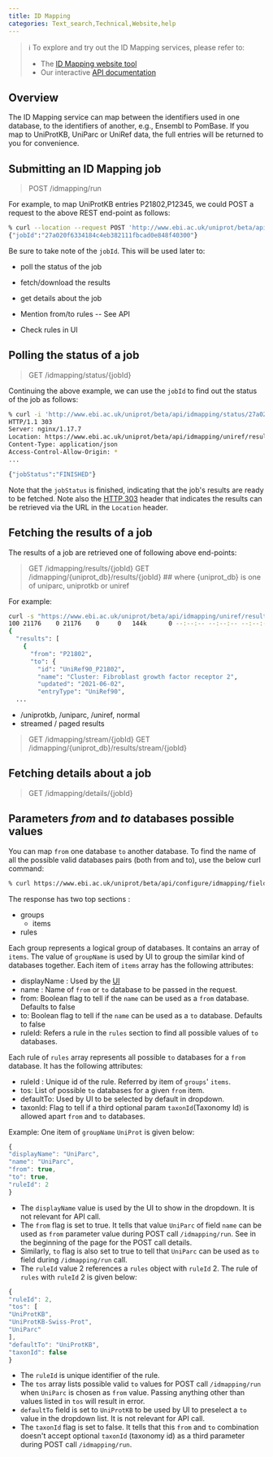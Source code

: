 ```yaml
---
title: ID Mapping
categories: Text_search,Technical,Website,help
---
```


> :information_source: To explore and try out the ID Mapping services, please refer to:
> * The [ID Mapping website tool](http://beta.uniprot.org/id-mapping)
> * Our interactive [API documentation](http://www.ebi.ac.uk/uniprot/beta/api/docs/?urls.primaryName=idmapping)

## Overview

The ID Mapping service can map between the identifiers used in one database, to the identifiers of another, e.g., 
Ensembl to PomBase. If you map to UniProtKB, UniParc or UniRef data, the full entries will be returned to you
for convenience.

## Submitting an ID Mapping job

> POST /idmapping/run

For example, to map UniProtKB entries P21802,P12345, we could POST a request to the above REST end-point as follows: 

```bash
% curl --location --request POST 'http://www.ebi.ac.uk/uniprot/beta/api/idmapping/run' --form 'ids="P21802,P12345"' --form 'from="UniProtKB_AC-ID"' --form 'to="UniRef90"'
{"jobId":"27a020f6334184c4eb382111fbcad0e848f40300"}
```
Be sure to take note of the `jobId`. This will be used later to:

* poll the status of the job
* fetch/download the results
* get details about the job
  
* Mention from/to rules -- See API
* Check rules in UI

## Polling the status of a job

> GET /idmapping/status/{jobId}

Continuing the above example, we can use the `jobId` to find out the status of the job as follows:

```bash
% curl -i 'http://www.ebi.ac.uk/uniprot/beta/api/idmapping/status/27a020f6334184c4eb382111fbcad0e848f40300'
HTTP/1.1 303 
Server: nginx/1.17.7
Location: https://www.ebi.ac.uk/uniprot/beta/api/idmapping/uniref/results/27a020f6334184c4eb382111fbcad0e848f40300
Content-Type: application/json
Access-Control-Allow-Origin: *
...

{"jobStatus":"FINISHED"}
```

Note that the `jobStatus` is finished, indicating that the job's results are ready to be fetched. Note also the [HTTP 303](https://httpstatuses.com/303)
header that indicates the results can be retrieved via the URL in the `Location` header. 

## Fetching the results of a job

The results of a job are retrieved one of following above end-points:
      
> GET /idmapping/results/{jobId}
> GET /idmapping/{uniprot_db}/results/{jobId} ## where {uniprot_db} is one of uniparc, uniprotkb or uniref

For example:
              
```bash
curl -s "https://www.ebi.ac.uk/uniprot/beta/api/idmapping/uniref/results/27a020f6334184c4eb382111fbcad0e848f40300" | jq
100 21176    0 21176    0     0   144k      0 --:--:-- --:--:-- --:--:--  144k
{
  "results": [
    {
      "from": "P21802",
      "to": {
        "id": "UniRef90_P21802",
        "name": "Cluster: Fibroblast growth factor receptor 2",
        "updated": "2021-06-02",
        "entryType": "UniRef90",
  ...
```


* /uniprotkb, /uniparc, /uniref, normal
* streamed / paged results

> GET /idmapping/stream/{jobId}
> GET /idmapping/{uniprot_db}/results/stream/{jobId}

## Fetching details about a job

> GET /idmapping/details/{jobId}

## Parameters _from_ and _to_ databases possible values

You can map `from` one database `to` another database. To find the name of all the possible valid databases pairs (both from and to), use the below curl command:

```bash
% curl https://www.ebi.ac.uk/uniprot/beta/api/configure/idmapping/fields
```
The response has two top sections :
- groups
    - items
- rules

Each group represents a logical group of databases. It contains an array of `items`.
The value of `groupName` is used by UI to group the similar kind of databases together.
Each item of `items` array has the following attributes:
- displayName : Used by the [UI](https://beta.uniprot.org/id-mapping)
- name : Name of `from` or `to` database to be passed in the request.
- from: Boolean flag to tell if the `name` can be used as a `from` database. Defaults to false
- to: Boolean flag to tell if the `name` can be used as a `to` database. Defaults to false
- ruleId: Refers a rule in the `rules` section to find all possible values of `to` databases.

Each rule of `rules` array represents all possible `to` databases for a `from` database.
It has the following attributes:

- ruleId : Unique id of the rule. Referred by item of `groups`' `items`.
- tos: List of possible `to` databases for a given `from` item.
- defaultTo: Used by  UI to be selected by default in dropdown.
- taxonId: Flag to tell if a third optional param `taxonId`(Taxonomy Id) is allowed apart `from` and `to` databases.

Example: One item of `groupName` `UniProt` is given below:
```js
{
"displayName": "UniParc",
"name": "UniParc",
"from": true,
"to": true,
"ruleId": 2
}
```
- The `displayName` value is used by the UI to show in the dropdown. It is not relevant for API call.
- The `from` flag is set to true. It tells that value `UniParc` of field `name` can be used as `from` parameter value during POST call `/idmapping/run`. See in the beginning of the page for the POST call details.
- Similarly, `to` flag is also set to true to tell that `UniParc` can be used as `to` field during  `/idmapping/run` call.
- The `ruleId` value 2 references a `rules` object with `ruleId` 2. The rule of `rules` with `ruleId` 2 is given below:
```js
{
"ruleId": 2,
"tos": [
"UniProtKB",
"UniProtKB-Swiss-Prot",
"UniParc"
],
"defaultTo": "UniProtKB",
"taxonId": false
}
```
- The `ruleId` is unique identifier of the rule.
- The `tos` array lists possible valid `to` values for POST call `/idmapping/run` when `UniParc` is chosen as `from` value. 
Passing anything other than values listed in `tos` will result in error.
- `defaultTo` field is set to `UniProtKB` to be used by UI to preselect a `to` value in the dropdown list. It is not relevant for API call.
- The `taxonId` flag is set to false. It tells that this `from` and `to` combination doesn't accept optional `taxonId` (taxonomy id) as a third parameter during  POST call `/idmapping/run`.